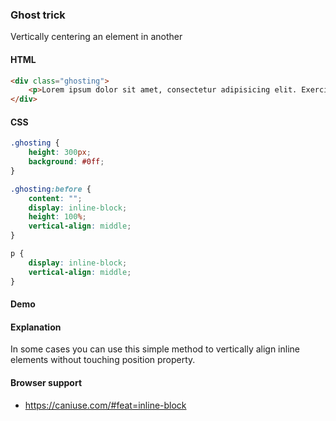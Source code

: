 ### Ghost trick

Vertically centering an element in another

#### HTML

```html
<div class="ghosting">
    <p>Lorem ipsum dolor sit amet, consectetur adipisicing elit. Exercitationem itaque, natus? Ab aliquid animi asperiores delectus dolor error expedita ipsam iste nihil pariatur provident quae quia, quis soluta suscipit tempora.</p>
</div>
```

#### CSS

```css
.ghosting {
    height: 300px;
    background: #0ff;
}

.ghosting:before {
    content: "";
    display: inline-block;
    height: 100%;
    vertical-align: middle;
}

p {
    display: inline-block;
    vertical-align: middle;
}
```

#### Demo

#### Explanation

In some cases you can use this simple method to vertically align inline elements without touching position property.

#### Browser support

- https://caniuse.com/#feat=inline-block

<!-- tags: layout -->
